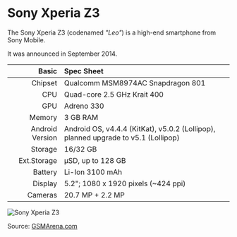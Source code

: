 Sony Xperia Z3
==============

The Sony Xperia Z3 (codenamed _"Leo"_) is a high-end smartphone from Sony Mobile.

It was announced in September 2014.

Basic   | Spec Sheet
-------:|:-------------------------
Chipset | Qualcomm MSM8974AC Snapdragon 801
CPU     | Quad-core 2.5 GHz Krait 400
GPU     | Adreno 330
Memory  | 3 GB RAM
Android Version | Android OS, v4.4.4 (KitKat), v5.0.2 (Lollipop), planned upgrade to v5.1 (Lollipop)
Storage | 16/32 GB
Ext.Storage | µSD, up to 128 GB
Battery | Li-Ion 3100 mAh
Display | 5.2"; 1080 x 1920 pixels (~424 ppi)
Cameras | 20.7 MP + 2.2 MP

![Sony Xperia Z3](http://imagizer.imageshack.us/v2/640x480q90/673/3sAoMH.jpg "Sony Xperia Z3")

Source: [GSMArena.com](http://www.gsmarena.com/sony_xperia_z3-6539.php)

